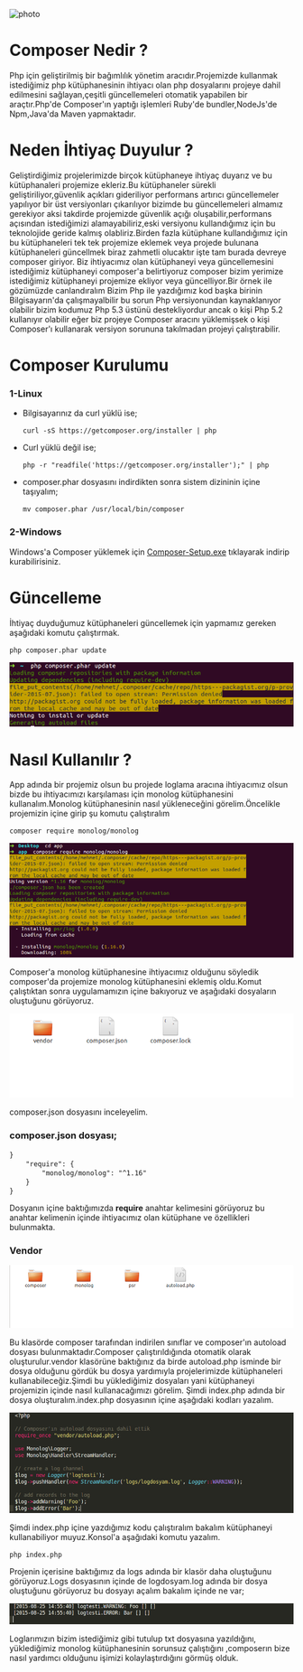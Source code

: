 ![photo](https://getcomposer.org/img/logo-composer-transparent3.png)
# Composer Nedir ?
Php için geliştirilmiş bir bağımlılık yönetim aracıdır.Projemizde kullanmak istediğimiz php kütüphanesinin ihtiyacı olan php dosyalarını projeye dahil edilmesini sağlayan,çeşitli güncellemeleri otomatik yapabilen bir araçtır.Php'de Composer'ın yaptığı işlemleri Ruby'de bundler,NodeJs'de Npm,Java'da Maven yapmaktadır.

# Neden İhtiyaç Duyulur ?
Geliştirdiğimiz projelerimizde birçok kütüphaneye ihtiyaç duyarız ve bu kütüphanaleri projemize ekleriz.Bu kütüphaneler sürekli geliştiriliyor,güvenlik açıkları gideriliyor performans artırıcı güncellemeler yapılıyor bir üst versiyonları çıkarılıyor bizimde bu güncellemeleri almamız gerekiyor aksi takdirde projemizde güvenlik açığı oluşabilir,performans açısından istediğimizi alamayabiliriz,eski versiyonu kullandığımız için bu teknolojide geride kalmış olabliriz.Birden fazla kütüphane kullandığımız için bu kütüphaneleri tek tek projemize eklemek veya projede bulunana kütüphaneleri güncellmek biraz zahmetli olucaktır işte tam burada devreye composer giriyor. Biz ihtiyacımız olan kütüphaneyi veya güncellemesini istediğimiz kütüphaneyi composer'a belirtiyoruz composer bizim yerimize istediğimiz kütüphaneyi projemize ekliyor veya güncelliyor.Bir örnek ile gözümüzde canlandıralım Bizim Php ile yazdığımız kod başka birinin Bilgisayarın'da çalışmayalbilir bu sorun Php versiyonundan kaynaklanıyor olabilir bizim kodumuz Php 5.3 üstünü destekliyordur ancak o kişi Php 5.2 kullanıyır olabilir eğer biz projeye Composer aracını yüklemişsek o kişi Composer'ı kullanarak versiyon sorununa takılmadan projeyi çalıştırabilir.

# Composer Kurulumu
### 1-Linux
- Bilgisayarınız da curl yüklü ise; 

    ```
    curl -sS https://getcomposer.org/installer | php
    ```
- Curl yüklü değil ise;
 
    ```
    php -r "readfile('https://getcomposer.org/installer');" | php
    ```
- composer.phar dosyasını indirdikten sonra sistem dizininin içine taşıyalım;

    ```
    mv composer.phar /usr/local/bin/composer
    ```
    
### 2-Windows
Windows'a Composer yüklemek için 
[Composer-Setup.exe](https://getcomposer.org/Composer-Setup.exe) tıklayarak indirip kurabilirisiniz.

# Güncelleme
İhtiyaç duyduğumuz kütüphaneleri güncellemek için yapmamız gereken aşağıdaki komutu çalıştırmak.

```
php composer.phar update
```

![Update](https://github.com/mehmetdik/Php-Composer/blob/master/photo/update.png)

# Nasıl Kullanılır ?
App adında bir projemiz olsun bu projede loglama aracına ihtiyacımız olsun bizde bu ihtiyacımızı karşılaması için monolog kütüphanesini kullanalım.Monolog kütüphanesinin nasıl yükleneceğini görelim.Öncelikle projemizin içine girip şu komutu çalıştıralım
```
composer require monolog/monolog
```
![Monolog](https://github.com/mehmetdik/Php-Composer/blob/master/photo/monolog.png)

Composer'a monolog kütüphanesine ihtiyacımız olduğunu söyledik composer'da projemize monolog kütüphanesini eklemiş oldu.Komut çalıştıktan sonra uygulamamızın içine bakıyoruz ve aşağıdaki dosyaların oluştuğunu görüyoruz.

![file](https://github.com/mehmetdik/Php-Composer/blob/master/photo/m.png)

composer.json dosyasını inceleyelim.

### composer.json dosyası;
```
}
    "require": {
        "monolog/monolog": "^1.16"
    }
}
```
Dosyanın içine baktığımızda **require** anahtar kelimesini görüyoruz bu anahtar kelimenin içinde ihtiyacımız olan kütüphane ve özellikleri bulunmakta.

### Vendor

![vendor](https://github.com/mehmetdik/Php-Composer/blob/master/photo/vendor.png)

Bu klasörde composer tarafından indirilen sınıflar ve composer'ın autoload dosyası bulunmaktadır.Composer çalıştırıldığında otomatik olarak oluşturulur.vendor klasörüne baktığınız da birde autoload.php isminde bir dosya olduğunu gördük bu dosya yardımıyla projelerimizde kütüphaneleri kullanabileceğiz.Şimdi bu yüklediğimiz dosyaları yani kütüphaneyi projemizin içinde nasıl kullanacağımızı görelim.
Şimdi index.php adında bir dosya oluşturalım.index.php dosyasının içine aşağıdaki kodları yazalım.

![icerik](https://github.com/mehmetdik/Php-Composer/blob/master/photo/indexiçerik.png)

Şimdi index.php içine yazdığımız kodu çalıştıralım bakalım kütüphaneyi kullanabiliyor muyuz.Konsol'a aşağıdaki komutu yazalım.

```
php index.php
```

Projenin içerisine baktığımız da logs adında bir klasör daha oluştuğunu görüyoruz.Logs dosyasının içinde de logdosyam.log adında bir dosya oluştuğunu görüyoruz bu dosyayı açalım bakalım içinde ne var;

![log](https://github.com/mehmetdik/Php-Composer/blob/master/photo/log.png)


Loglarımızın bizim istediğimiz gibi tutulup txt dosyasına yazıldığını, yüklediğimiz monolog kütüphanesinin sorunsuz çalıştığını ,composerın bize nasıl yardımcı olduğunu işimizi kolaylaştırdığını görmüş olduk.






